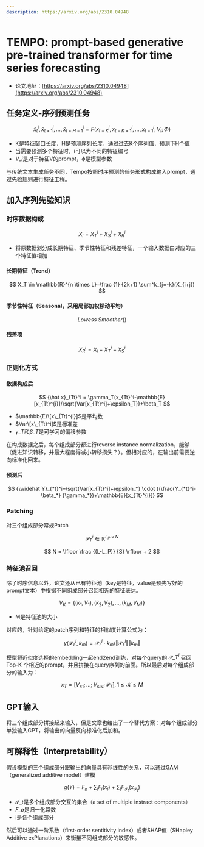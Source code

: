 ```yaml
---
description: https://arxiv.org/abs/2310.04948
---
```


# TEMPO: prompt-based generative pre-trained transformer for time series forecasting

* 论文地址：[https://arxiv.org/abs/2310.04948](https://arxiv.org/abs/2310.04948)

## 任务定义-序列预测任务

$$
{\hat x}^i_{t},{\hat x}^i_{t+1},\ldots,{\hat x}^i_{t+H-1}=F({x}^i_{t-K},{x}^i_{t-K+1},\ldots,{x}^i_{t-1};{V_i};	\Phi)
$$

* K是特征窗口长度，H是预测序列长度，通过过去K个序列值，预测下H个值
* 当需要预测多个特征时，i可以为不同的特征编号
* $V\_i$是对于特征V的prompt，$\phi$是模型参数

与传统文本生成任务不同，Tempo按照时序预测的任务形式构成输入prompt，通过先验规则进行特征工程。

## 加入序列先验知识

### 时序数据构成

$$
X_i=X^i_T + X^i_S+X^i_R
$$

* 将原数据划分成长期特征、季节性特征和残差特征，一个输入数据由对应的三个特征值相加

#### 长期特征（Trend）

$$
X_T \in \mathbb{R}^{n \times L}=\frac {1} {2k+1} \sum^k_{j=-k}(X_{i+j})
$$

#### 季节性特征（Seasonal，采用局部加权移动平均）

$$
{Lowess\ Smoother}()
$$

#### 残差项

$$
X^i_R=X_i-X^i_T - X^i_S
$$

### 正则化方式

#### 数据构成后

$$
{\hat x}_{Tt}^i = \gamma_T(x_{Tt}^i-\mathbb{E}[x_{Tt}^{i}]/\sqrt{Var[x_{Tt}^i]+\epsilon_T})+\beta_T
$$

* $\mathbb{E}\[x\_{Tt}^{i}]$是平均数
* $Var\[x\_{Tt}^i]$是标准差
* $\gamma\_T$和$\beta\_T$是可学习的偏移参数

在构成数据之后，每个组成部分都进行reverse instance normalization，能够（促进知识转移，并最大程度得减小转移损失？）。但相对应的，在输出前需要逆向标准化回来。

#### 预测后

$$
{\widehat Y}_{*t}^i=\sqrt{Var[x_{Tt}^i]+\epsilon_*} \cdot {(\frac{Y_{*t}^i-\beta_*} {\gamma_*})+\mathbb{E}[x_{Tt}^{i}]}
$$

### Patching

对三个组成部分常规Patch

$$
\mathcal{P}_T^i \in 
\mathbb{R}^{L_P \times N}
$$

$$
N = \lfloor \frac {(L-L_P)} {S} \rfloor + 2
$$

### 特征池召回

除了时序信息以外，论文还从已有特征池（key是特征，value是预先写好的prompt文本）中根据不同组成部分召回相近的特征表达。

$$
V_K = {\{(k_1,V_1),(k_2,V_2), \ldots, (k_M, V_M)\}}
$$

* M是特征池的大小

对应的，针对给定的patch序列和特征的相似度计算公式为：

$$
\gamma(\mathcal{P}_T^i,k_m)=\mathcal{P}_T^i \cdot k_m / \Vert \mathcal{P}_T^i\Vert \Vert k_m\Vert
$$

模型将近似度选择的embedding一起end2end训练，对每个query的 $\mathcal{P}\_T^i$ 召回 Top-K 个相近的prompt，并且拼接在query序列的前面。所以最后对每个组成部分的输入为：

$$
x_T=[V_{s1}; \ldots;V_{s \mathcal{K}};\mathcal{P}_T], 1 \leq \mathcal{K} \leq M
$$

## GPT输入

将三个组成部分拼接起来输入，但是文章也给出了一个替代方案：对每个组成部分单独输入GPT，将输出的向量反向标准化后加和。

## 可解释性（Interpretability）

假设模型的三个组成部分跟输出的向量具有非线性的关系，可以通过GAM（generalized additive model）建模

$$
g(Y)=F_{\not o}+\sum_i{F_i(x_i)}+\sum_t{F_{\mathcal{I}_t}(x_{\mathcal{I}_t})}
$$

* $\mathcal{I}\_t$是多个组成部分交互的集合（a set of multiple instract components）
* $F\_{\not o}$是归一化常数
* i是各个组成部分

然后可以通过一阶系数（first-order sentitivity index）或者SHAP值（SHapley Additive exPlanations）来衡量不同组成部分的敏感性。
